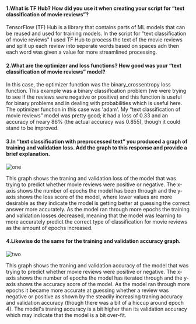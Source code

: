#### 1.What is TF Hub?  How did you use it when creating your script for “text classification of movie reviews”?
 TensorFlow (TF) Hub is a library that contains parts of ML models that can be reused and used for training models. In the script for "text classification of movie reviews" I used TF Hub to  process the text of the movie reviews and split up each review into seperate words based on spaces adn then each word was given a value for more streamlined processing. 

#### 2.What are the optimizer and loss functions?  How good was your “text classification of movie reviews” model?
In this case, the optimizer function was the binary_crossentropy loss function. This example was a binary classification problem (we were trying to see if the reviews were negative or positive) and this function is useful for binary problems and in dealing with probabilities which is useful here. The optimizer function in this case was 'adam'. My “text classification of movie reviews” model was pretty good; it had a loss of 0.33 and an accuracy of neary 86% (the actual accuracy was 0.855), though it could stand to be improved.

#### 3.In “text classification with preprocessed text” you produced a graph of training and validation loss.  Add the graph to this response and provide a brief explanation.
![one](https://user-images.githubusercontent.com/67922294/87077376-0564e980-c1f1-11ea-9467-89142bb17b1f.png)

This graph shows the traning and validation loss of the model that was trying to predict whether movie reviews were positive or negative. The x-axis shows the number of epochs the model has been through and the y-axis shows the loss score of the model, where lower values are more desirable as they indicate the model is getting better at guessing the correct answer more accurately. As the model ran through more epochs the training and validation losses decreased, meaning that the model was learning to more accurately predict the correct type of classification for movie reviews as the amount of epochs increased. 

#### 4.Likewise do the same for the training and validation accuracy graph.
![two](https://user-images.githubusercontent.com/67922294/87075334-2a0b9200-c1ee-11ea-8735-99ff0d29f66b.png)

This graph shows the traning and validation accuracy of the model that was trying to predict whether movie reviews were positive or negative. The x-axis shows the number of epochs the model has iterated through and the y-axis shows the accuracy score of the model. As the model ran through more epochs it became more accurate at guessing whether a review was negative or positive as shown by the steadily increasing traning accuracy and validation accuracy (though there was a bit of a hiccup around epoch 4). The model's traning accuracy is a bit higher than its validation accuracy which may indicate that the model is a bit over-fit. 
